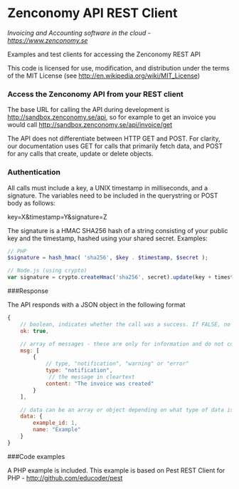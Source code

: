 Zenconomy API REST Client
=========================

_Invoicing and Accounting software in the cloud - https://www.zenconomy.se_

Examples and test clients for accessing the Zenconomy REST API


This code is licensed for use, modification, and distribution
under the terms of the MIT License (see http://en.wikipedia.org/wiki/MIT_License)


### Access the Zenconomy API from your REST client

The base URL for calling the API during development is http://sandbox.zenconomy.se/api, so for example to get an invoice you would call http://sandbox.zenconomy.se/api/invoice/get

The API does not differentiate between HTTP GET and POST. For clarity, our documentation uses GET for calls that primarily fetch data, and POST for any calls that create, update or delete objects.

### Authentication

All calls must include a key, a UNIX timestamp in milliseconds, and a signature. The variables need to be included in the querystring or POST body as follows:

key=X&timestamp=Y&signature=Z

The signature is a HMAC SHA256 hash of a string consisting of your public key and the timestamp, hashed using your shared secret. Examples:

```PHP
// PHP
$signature = hash_hmac( 'sha256', $key . $timestamp, $secret );
```

```javascript
// Node.js (using crypto)
var signature = crypto.createHmac('sha256', secret).update(key + timestamp).digest('hex');
```

###Response

The API responds with a JSON object in the following format

```javascript
{
	// boolean, indicates whether the call was a success. If FALSE, no data will persist
	ok: true,

	// array of messages - these are only for information and do not contain data
	msg: [
		{
			// type, "notification", "warning" or "error"
			type: "notification",
			 // the message in cleartext
			content: "The invoice was created"
		}
	],

	// data can be an array or object depending on what type of data is being returned
	data: {
		example_id: 1,
		name: "Example"
	}
}
```


###Code examples

A PHP example is included. This example is based on Pest REST Client for PHP - http://github.com/educoder/pest

